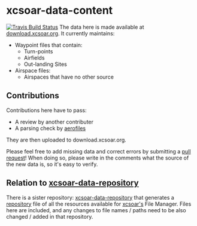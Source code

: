 # xcsoar-data-content

[![Travis Build Status](https://img.shields.io/travis/XCSoar/xcsoar-data-content/master.svg)](https://travis-ci.org/XCSoar/xcsoar-data-content)
The data here is made available at [download.xcsoar.org](http://download.xcsoar.org).
It currently maintains:
 * Waypoint files that contain:
   - Turn-points
   - Airfields
   - Out-landing Sites
 * Airspace files:
   - Airspaces that have no other source

## Contributions
Contributions here have to pass:
- A review by another contributer
- A parsing check by [aerofiles](https://github.com/Turbo87/aerofiles)

They are then uploaded to download.xcsoar.org.

Please feel free to add missing data and correct errors by submitting a [pull request](https://help.github.com/en/articles/creating-a-pull-request)! When doing so, please write in the comments what the source of the new data is, so it's easy to verify.

## Relation to [xcsoar-data-repository](https://github.com/XCSoar/xcsoar-data-repository)
There is a sister repository: [xcsoar-data-repository](https://github.com/XCSoar/xcsoar-data-repository) that generates a [repository](http://download.xcsoar.org/repository) file of all the resources available for [xcsoar's](https://xcsoar.org) File Manager.  Files here are included, and any changes to file names / paths need to be also changed / added in that repository.

